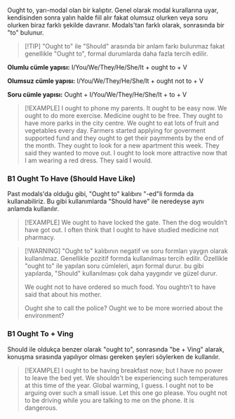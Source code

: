 Ought to, yarı-modal olan bir kalıptır. Genel olarak modal kurallarına uyar, kendisinden sonra yalın halde fiil alır fakat olumsuz olurken veya soru olurken biraz farklı şekilde davranır. Modals'tan farklı olarak, sonrasında bir "to" bulunur. 

> [!TIP] "Ought to" ile "Should" arasında bir anlam farkı bulunmaz fakat genellikle "Ought to", formal durumlarda daha fazla tercih edilir.

**Olumlu cümle yapısı:**
I/You/We/They/He/She/It + ought to + V

**Olumsuz cümle yapısı:**
I/You/We/They/He/She/It + ought not to + V

**Soru cümle yapısı:**
Ought + I/You/We/They/He/She/It + to + V

> [!EXAMPLE]
> I ought to phone my parents.
> It ought to be easy now.
> We ought to do more exercise.
> Medicine ought to be free.
> They ought to have more parks in the city centre.
> We ought to eat lots of fruit and vegetables every day.
> Farmers started applying for goverment supported fund and they ought to get their paymments by the end of the month. 
> They ought to look for a new apartment this week. They said they wanted to move out. 
> I ought to look more attractive now that I am wearing a red dress. They said I would.

### B1 Ought To Have (Should Have Like)
Past modals'da olduğu gibi, "Ought to" kalıbını "-ed"li formda da kullanabiliriz. Bu gibi kullanımlarda "Should have" ile neredeyse aynı anlamda kullanılır.

> [!EXAMPLE]
> We ought to have locked the gate. Then the dog wouldn’t have got out.
> I often think that I ought to have studied medicine not pharmacy.

> [!WARNING] "Ought to" kalıbının negatif ve soru formları yaygın olarak kullanılmaz. Genellikle pozitif formda kullanılması tercih edilir. Özellikle "ought to" ile yapılan soru cümleleri, aşırı formal durur. bu gibi yapılarda, "Should" kullanılması çok daha yaygındır ve güzel durur.
> 
> We ought not to have ordered so much food.
> You oughtn’t to have said that about his mother.
> 
> Ought she to call the police?
> Ought we to be more worried about the environment?

### B1 Ought To + Ving
Should ile oldukça benzer olarak "ought to", sonrasında "be + Ving" alarak, konuşma sırasında yapılıyor olması gereken şeyleri söylerken de kullanılır. 

> [!EXAMPLE]
> I ought to be having breakfast now; but I have no power to leave the bed yet.
> We shouldn't be experiencing such temperatures at this time of the year. Global warming, I guess.
> I ought not to be arguing over such a small issue. Let this one go please.
> You ought not to be driving while you are talking to me on the phone. It is dangerous. 
